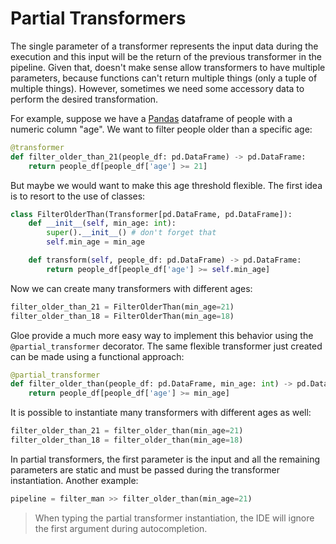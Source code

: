 
# Partial Transformers

The single parameter of a transformer represents the input data during the execution and this input will be the return of the previous transformer in the pipeline. Given that, doesn't make sense allow transformers to have multiple parameters, because functions can't return multiple things (only a tuple of multiple things). However, sometimes we need some accessory data to perform the desired transformation.

For example, suppose we have a [Pandas](https://pandas.pydata.org/) dataframe of people with a numeric column "age". We want to filter people older than a specific age:

```python
@transformer
def filter_older_than_21(people_df: pd.DataFrame) -> pd.DataFrame:
    return people_df[people_df['age'] >= 21]
```

But maybe we would want to make this age threshold flexible. The first idea is to resort to the use of classes:

```python
class FilterOlderThan(Transformer[pd.DataFrame, pd.DataFrame]):
    def __init__(self, min_age: int):
        super().__init__() # don't forget that
        self.min_age = min_age

    def transform(self, people_df: pd.DataFrame) -> pd.DataFrame:
        return people_df[people_df['age'] >= self.min_age]
```

Now we can create many transformers with different ages:

```python
filter_older_than_21 = FilterOlderThan(min_age=21)
filter_older_than_18 = FilterOlderThan(min_age=18)
```

Gloe provide a much more easy way to implement this behavior using the `@partial_transformer` decorator. The same flexible transformer just created can be made using a functional approach:

```python
@partial_transformer
def filter_older_than(people_df: pd.DataFrame, min_age: int) -> pd.DataFrame:
    return people_df[people_df['age'] >= min_age]
```

It is possible to instantiate many transformers with different ages as well:

```python
filter_older_than_21 = filter_older_than(min_age=21)
filter_older_than_18 = filter_older_than(min_age=18)
```

In partial transformers, the first parameter is the input and all the remaining parameters are static and must be passed during the transformer instantiation. Another example:

```python
pipeline = filter_man >> filter_older_than(min_age=21)
```

> When typing the partial transformer instantiation, the IDE will ignore the first argument during autocompletion.